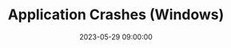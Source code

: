 ---
title: "Application Crashes (Windows)"
author_name: "Isabel Chavarria"
categories:
    - Windows
toc: true
toc_sticky: true
date: 2023-05-29 09:00:00
---